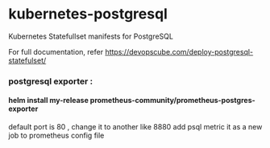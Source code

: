 # kubernetes-postgresql
Kubernetes Statefullset manifests for PostgreSQL

For full documentation, refer https://devopscube.com/deploy-postgresql-statefulset/

### postgresql exporter :
#### helm install my-release prometheus-community/prometheus-postgres-exporter

default port is 80 , change it to another like 8880
add psql metric  it as a new job to prometheus config file

####



